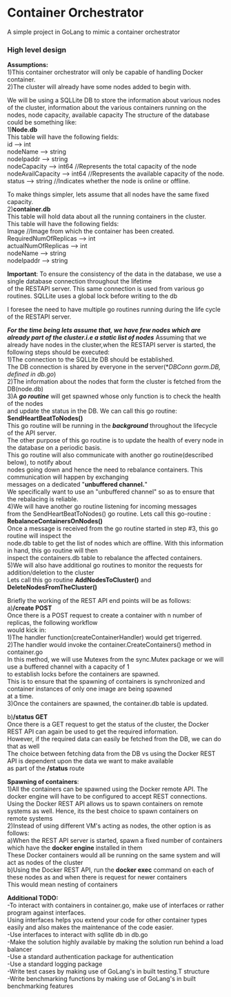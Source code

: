 # Container Orchestrator
A simple project in GoLang to mimic a container orchestrator

### High level design

**Assumptions:** <br />
1)This container orchestrator will only be capable of handling Docker container.<br />
2)The cluster will already have some nodes added to begin with.<br />

We will be using a SQLLite DB to store the information about various nodes of the cluster,
information about the various containers running on the nodes, node capacity, available capacity
The structure of the database could be something like:<br />
1)**Node.db** <br /> This table will have the following fields:<br />
	    id  -->         int <br />
    	nodeName    -->     string<br />
    	nodeIpaddr -->       string<br />
    	nodeCapacity -->     int64	//Represents the total capacity of the node<br />
    	nodeAvailCapacity -->     int64	//Represents the available capacity of the node.<br />
    	status 	-->     string //Indicates whether the node is online or offline.<br />
    
To make things simpler, lets assume that all nodes have the same fixed capacity.<br />
2)**container.db**<br /> This table will hold data about all the running containers in the cluster.<br />
This table will have the following fields:<br />
	Image //Image from which the container has been created.<br />
	RequiredNumOfReplicas -->     int<br />
	actualNumOfReplicas  -->      int<br />
	nodeName  -->                string<br />
	nodeIpaddr    -->            string<br />
	
**Important**: To ensure the consistency of the data in the database, we use a single database connection throughout the lifetime<br />
of the RESTAPI server. This same connection is used from various go routines. SQLLite uses a global lock before writing to the db<br />

I foresee the need to have multiple go routines running during the life cycle of the RESTAPI server.<br />

***For the time being lets assume that, we have few nodes which are already part of the cluster.i.e a static list of nodes***
Assuming that we already have nodes in the cluster,when the RESTAPI server is started, the following steps should be executed:<br />
1)The connection to the SQLLite DB should be established.<br />
The DB connection is shared by everyone in the server(**DBConn *gorm.DB, defined in db.go**)<br />
2)The information about the nodes that form the cluster is fetched from the DB(node.db)<br />
3)A ***go routine*** will get spawned whose only function is to check the health of the nodes<br />
and update the status in the DB. We can call this go routine: **SendHeartBeatToNodes()**<br />
This go routine will be running in the ***background*** throughout the lifecycle of the API server.<br />
The other purpose of this go routine is to update the health of every node in the database on a periodic basis.<br />
This go routine will also communicate with another go routine(described below), to notify about <br />
nodes going down and hence the need to rebalance containers.  This communication will happen by exchanging<br />
messages on a dedicated "**unbuffered channel.**"<br />
We specifically want to use an "unbuffered channel" so as to ensure that the rebalacing is reliable. <br />
4)We will have another go routine listening for incoming messages <br />
from the SendHeartBeatToNodes() go routine. Lets call this go-routine : **RebalanceContainersOnNodes()**<br />
Once a message is received from the go routine started in step #3, this go routine will inspect the<br />
node.db table to get the list of nodes which are offline.  With this information in hand, this go routine will then<br />
inspect the containers.db table to rebalance the affected containers.<br />
5)We will also have additional go routines to monitor the requests for addition/deletion to the cluster<br />
Lets call this go routine  **AddNodesToCluster()** and **DeleteNodesFromTheCluster()**<br />



Briefly the working of the REST API end points will be as follows:<br />
a)**/create  POST**<br />
Once there is a POST request to create a container with n number of replicas, the following workflow<br />
would kick in:<br />
1)The handler function(createContainerHandler) would get trigerred.<br />
2)The handler would invoke the container.CreateContainers() method in container.go<br />
In this method, we will use Mutexes from the sync.Mutex package or we will use a buffered channel with a capacity of 1<br />
to establish locks before the containers are spawned.<br />
This is to ensure that the spawning of containers is synchronized and container instances of only one image are being spawned<br />
at a time.<br />
3)Once the containers are spawned, the container.db table is updated.<br />

b)**/status GET**<br />
Once there is a GET request to get the status of the cluster, the Docker REST API can again be used to get the required information.<br />
However, if the required data can easily be fetched from the DB, we can do that as well<br />
The choice between fetching data from the DB vs using the Docker REST API is dependent upon the data we want to make available<br />
as part of the **/status** route <br />

**Spawning of containers**:<br />
1)All the containers can be spawned using the Docker remote API. The docker engine will have to be configured to accept REST connections.<br />
Using the Docker REST API allows us to spawn containers on remote systems as well. Hence, its the best choice to spawn containers on <br />
remote systems <br />
2)Instead of using different VM's acting as nodes, the other option is as follows:<br />
a)When the REST API server is started, spawn a fixed number of containers which have the **docker engine** installed in them<br />
These Docker containers would all be running on the same system and will act as nodes of the cluster<br />
b)Using the Docker REST API, run the **docker exec** command on each of these nodes as and when there is request for newer containers<br />
This would mean nesting of containers <br />

**Additional TODO:**<br />
-To interact with containers in container.go, make use of interfaces or rather program against interfaces.<br />
Using interfaces helps you extend your code for other container types easily and also makes the maintenance of the code easier.<br />
-Use interfaces to interact with sqllite db in db.go<br />
-Make the solution highly available by making the solution run behind a load balancer<br />
-Use a standard authentication package for authentication<br />
-Use a standard logging package<br />
-Write test cases by making use of GoLang's in built testing.T structure<br />
-Write benchmarking functions by making use of GoLang's in built benchmarking features<br />


